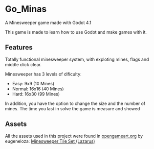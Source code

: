 # Go_Minas

A Minesweeper game made with Godot 4.1

This game is made to learn how to use Godot and make games with it.

## Features
Totally functional minesweeper system, with exploting mines, flags and middle click clear.

Minesweeper has 3 levels of dificulty:
* Easy: 9x9 (10 Mines)
* Normal: 16x16 (40 Mines)
* Hard: 16x30 (99 Mines)

In addition, you have the option to change the size and the number of mines.
The time you last in solve the game is measure and showed

## Assets
All the assets used in this project were found in [opengameart.org](https://opengameart.org/) by eugeneloza:
[Minesweeper Tile Set (Lazarus)](https://opengameart.org/content/minesweeper-tile-set-lazarus)
